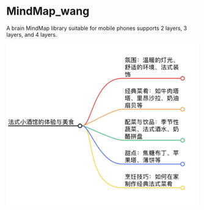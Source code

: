 # MindMap_wang
A brain MindMap library suitable for mobile phones supports 2 layers, 3 layers, and 4 layers. 




![Image text](https://github.com/kvin-van/MindMap_wang/blob/main/MindMap/MindMap/map.png?raw=true)
